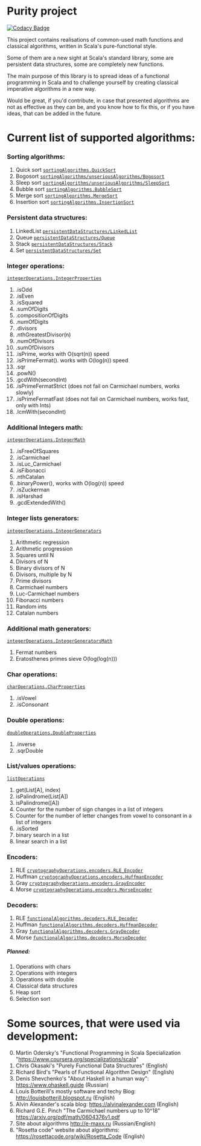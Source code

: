 

# Purity project 

[![Codacy Badge](https://api.codacy.com/project/badge/Grade/7b1a99f92fb34e7487bdaa1a145e3bc8)](https://app.codacy.com/app/ditekunov/Purity-Project?utm_source=github.com&utm_medium=referral&utm_content=ditekunov/Purity-Project&utm_campaign=badger)

This project contains realisations of common-used math functions and classical algorithms, written in Scala's pure-functional style.

Some of them are a new sight at Scala's standard library, some are persistent data structures, some are completely new functions.

The main purpose of this library is to spread ideas of a functional programming in Scala and to challenge yourself by creating classical imperative algorithms in a new way.

Would be great, if you'd contribute, in case that presented algorithms are not as effective as they can be, and you know how to fix this, or if you have ideas, that can be added in the future.

# Current list of supported algorithms:

### Sorting algorithms:
1) Quick sort [`sortingAlgorithms.QuickSort`](src/main/scala/sortingAlgorithms/QuickSort.scala)
2) Bogosort  [`sortingAlgorithms/unseriousAlgorithms/Bogosort`](src/main/scala/sortingAlgorithms/unseriousAlgorithms/Bogosort.scala)
3) Sleep sort [`sortingAlgorithms/unseriousAlgorithms/SleepSort`](src/main/scala/sortingAlgorithms/unseriousAlgorithms/SleepSort.scala)
4) Bubble sort [`sortingAlgorithms.BubbleSort`](src/main/scala/sortingAlgorithms/BubbleSort.scala)
5) Merge sort [`sortingAlgorithms.MergeSort`](src/main/scala/sortingAlgorithms/MergeSort.scala)
6) Insertion sort [`sortingAlgorithms.InsertionSort`](src/main/scala/sortingAlgorithms/InsertionSort.scala)

### Persistent data structures:
1) LinkedList [`persistentDataStructures/LinkedList`](src/main/scala/persistentDataStructures/LinkedList.scala)
2) Queue [`persistentDataStructures/Queue`](src/main/scala/persistentDataStructures/Queue.scala)
3) Stack [`persistentDataStructures/Stack`](src/main/scala/persistentDataStructures/Stack.scala)
4) Set [`persistentDataStructures/Set`](src/main/scala/persistentDataStructures/Set.scala)

### Integer operations:
[`integerOperations.IntegerProperties`](src/main/scala/integerOperations/IntegerProperties.scala)
1) .isOdd 
2) .isEven
3) .isSquared
4) .sumOfDigits
5) .compositionOfDigits
6) .numOfDigits
7) .divisors
10) .nthGreatestDivisor(n)
11) .numOfDivisors
12) .sumOfDivisors
13) .isPrime, works with O(sqrt(n)) speed
14) .isPrimeFermat(). works with O(log(n)) speed
15) .sqr
16) .powN()
17) .gcdWith(secondInt)
18) .isPrimeFermatStrict (does not fail on Carmichael numbers, works slowly)
19) .isPrimeFermatFast (does not fail on Carmichael numbers, works fast, only with Ints)
20) .lcmWith(secondInt)

### Additional Integers math:
[`integerOperations.IntegerMath`](src/main/scala/integerOperations/IntegerMath.scala)
1) .isFreeOfSquares
2) .isCarmichael
3) .isLuc_Carmichael
4) .isFibonacci
5) .nthCatalan
6) .binaryPower(), works with O(log(n)) speed
7) .isZuckerman
8) .isHarshad
9) .gcdExtendedWith()

### Integer lists generators:
[`integerOperations.IntegerGenerators`](src/main/scala/integerOperations/IntegerGenerators.scala)
1) Arithmetic regression
2) Arithmetic progression
3) Squares until N
4) Divisors of N
5) Binary divisors of N
6) Divisors, multiple by N
7) Prime divisors
8) Carmichael numbers
9) Luc-Carmichael numbers
10) Fibonacci numbers
11) Random ints
12) Catalan numbers

### Additional math generators:
[`integerOperations.IntegerGeneratorsMath`](src/main/scala/integerOperations/IntegerGeneratorsMath.scala)
1) Fermat numbers
2) Eratosthenes primes sieve O(log(log(n)))

### Char operations:
[`charOperations.CharProperties`](src/main/scala/charOperations/CharProperties.scala)
1) .isVowel
2) .isConsonant

### Double operations:
[`doubleOperations.DoubleProperties`](src/main/scala/doubleOperations/DoubleProperties.scala)
1) .inverse
2) .sqrDouble

### List/values operations:
[`listOperations`](src/main/scala/listOperations)
1) get(List[A], index)
2) isPalindrome(List[A])
3) isPalindrome([A])
3) Counter for the number of sign changes in a list of integers
4) Counter for the number of letter changes from vowel to consonant in a list of integers
5) .isSorted
6) binary search in a list
7) linear search in a list

### Encoders:
1) RLE [`cryptographyOperations.encoders.RLE_Encoder`](src/main/scala/cryptographyOperations/encoders/RLE_Encoder.scala)
2) Huffman [`cryptographyOperations.encoders.HuffmanEncoder`](src/main/scala/cryptographyOperations/encoders/HuffmanEncoder.scala)
3) Gray [`cryptographyOperations.encoders.GrayEncoder`](src/main/scala/cryptographyOperations/encoders/GrayEncoder.scala)
4) Morse [`cryptographyOperations.encoders.MorseEncoder`](src/main/scala/cryptographyOperations/encoders/MorseEncoder.scala)

### Decoders:
1) RLE [`functionalAlgorithms.decoders.RLE_Decoder`](src/main/scala/cryptographyOperations/decoders/RLE_Decoder.scala)
2) Huffman [`functionalAlgorithms.decoders.HuffmanDecoder`](src/main/scala/cryptographyOperations/decoders/HuffmanDecoder.scala)
3) Gray [`functionalAlgorithms.decoders.GrayDecoder`](src/main/scala/cryptographyOperations/decoders/GrayDecoder.scala)
4) Morse [`functionalAlgorithms.decoders.MorseDecoder`](src/main/scala/cryptographyOperations/decoders/MorseDecoder.scala)

##### Planned:
1) Operations with chars
2) Operations with integers
3) Operations with double
4) Classical data structures
5) Heap sort
6) Selection sort



# Some sources, that were used via development:

0) Martin Odersky's "Functional Programming in Scala Specialization "https://www.coursera.org/specializations/scala"
1) Chris Okasaki's "Purely Functional Data Structures" (English)
2) Richard Bird's "Pearls of Functional Algorithm Design" (English)
3) Denis Shevchenko's "About Haskell in a human way": https://www.ohaskell.guide (Russian)
4) Louis Botterill's mostly software and techy Blog: http://louisbotterill.blogspot.ru (English)
5) Alvin Alexander's scala blog: https://alvinalexander.com (English)
6) Richard G.E. Pinch "The Carmichael numbers up to 10^18" https://arxiv.org/pdf/math/0604376v1.pdf
7) Site about algorithms http://e-maxx.ru (Russian/English)
8) "Rosetta code" website about algorithms: https://rosettacode.org/wiki/Rosetta_Code (English)
